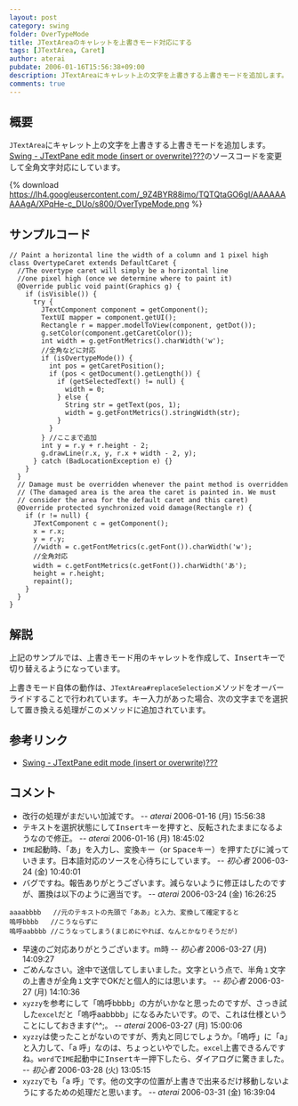 ```yaml
---
layout: post
category: swing
folder: OverTypeMode
title: JTextAreaのキャレットを上書きモード対応にする
tags: [JTextArea, Caret]
author: aterai
pubdate: 2006-01-16T15:56:38+09:00
description: JTextAreaにキャレット上の文字を上書きする上書きモードを追加します。
comments: true
---
```

## 概要
`JTextArea`にキャレット上の文字を上書きする上書きモードを追加します。[Swing - JTextPane edit mode (insert or overwrite)???](https://community.oracle.com/forums/thread.jspa?threadID=1383467)のソースコードを変更して全角文字対応にしています。

{% download https://lh4.googleusercontent.com/_9Z4BYR88imo/TQTQtaGO6gI/AAAAAAAAAgA/XPqHe-c_DUo/s800/OverTypeMode.png %}

## サンプルコード
<pre class="prettyprint"><code>// Paint a horizontal line the width of a column and 1 pixel high
class OvertypeCaret extends DefaultCaret {
  //The overtype caret will simply be a horizontal line
  //one pixel high (once we determine where to paint it)
  @Override public void paint(Graphics g) {
    if (isVisible()) {
      try {
        JTextComponent component = getComponent();
        TextUI mapper = component.getUI();
        Rectangle r = mapper.modelToView(component, getDot());
        g.setColor(component.getCaretColor());
        int width = g.getFontMetrics().charWidth('w');
        //全角などに対応
        if (isOvertypeMode()) {
          int pos = getCaretPosition();
          if (pos &lt; getDocument().getLength()) {
            if (getSelectedText() != null) {
              width = 0;
            } else {
              String str = getText(pos, 1);
              width = g.getFontMetrics().stringWidth(str);
            }
          }
        } //ここまで追加
        int y = r.y + r.height - 2;
        g.drawLine(r.x, y, r.x + width - 2, y);
      } catch (BadLocationException e) {}
    }
  }
  // Damage must be overridden whenever the paint method is overridden
  // (The damaged area is the area the caret is painted in. We must
  // consider the area for the default caret and this caret)
  @Override protected synchronized void damage(Rectangle r) {
    if (r != null) {
      JTextComponent c = getComponent();
      x = r.x;
      y = r.y;
      //width = c.getFontMetrics(c.getFont()).charWidth('w');
      //全角対応
      width = c.getFontMetrics(c.getFont()).charWidth('あ');
      height = r.height;
      repaint();
    }
  }
}
</code></pre>

## 解説
上記のサンプルでは、上書きモード用のキャレットを作成して、<kbd>Insert</kbd>キーで切り替えるようになっています。

上書きモード自体の動作は、`JTextArea#replaceSelection`メソッドをオーバーライドすることで行われています。キー入力があった場合、次の文字までを選択して置き換える処理がこのメソッドに追加されています。

## 参考リンク
- [Swing - JTextPane edit mode (insert or overwrite)???](https://community.oracle.com/forums/thread.jspa?threadID=1383467)

<!-- dummy comment line for breaking list -->

## コメント
- 改行の処理がまだいい加減です。 -- *aterai* 2006-01-16 (月) 15:56:38
- テキストを選択状態にして<kbd>Insert</kbd>キーを押すと、反転されたままになるようなので修正。 -- *aterai* 2006-01-16 (月) 18:45:02
- `IME`起動時、「あ」を入力し、<kbd>変換</kbd>キー（or <kbd>Space</kbd>キー）を押すたびに減っていきます。日本語対応のソースを心待ちにしています。 -- *初心者* 2006-03-24 (金) 10:40:01
- バグですね。報告ありがとうございます。減らないように修正はしたのですが、置換は以下のように適当です。 -- *aterai* 2006-03-24 (金) 16:26:25

<!-- dummy comment line for breaking list -->

	aaaabbbb   //元のテキストの先頭で「ああ」と入力、変換して確定すると
	嗚呼bbbb   //こうならずに
	嗚呼aabbbb //こうなってしまう(まじめにやれば、なんとかなりそうだが)

- 早速のご対応ありがとうございます。m時 -- *初心者* 2006-03-27 (月) 14:09:27
- ごめんなさい。途中で送信してしまいました。文字という点で、半角`１`文字の上書きが全角`１`文字でOKだと個人的には思います。 -- *初心者* 2006-03-27 (月) 14:10:36
- `xyzzy`を参考にして「嗚呼bbbb」の方がいかなと思ったのですが、さっき試した`excel`だと「嗚呼aabbbb」になるみたいです。ので、これは仕様ということにしておきます(^^;。 -- *aterai* 2006-03-27 (月) 15:00:06
- `xyzzy`は使ったことがないのですが、秀丸と同じでしょうか。「嗚呼」に「a」と入力して、「a 呼」なのは、ちょっといやでした。`excel`上書できるんですね。`word`で`IME`起動中に<kbd>Insert</kbd>キー押下したら、ダイアログに驚きました。 -- *初心者* 2006-03-28 (火) 13:05:15
- `xyzzy`でも「a 呼」です。他の文字の位置が上書きで出来るだけ移動しないようにするための処理だと思います。 -- *aterai* 2006-03-31 (金) 16:39:04

<!-- dummy comment line for breaking list -->
